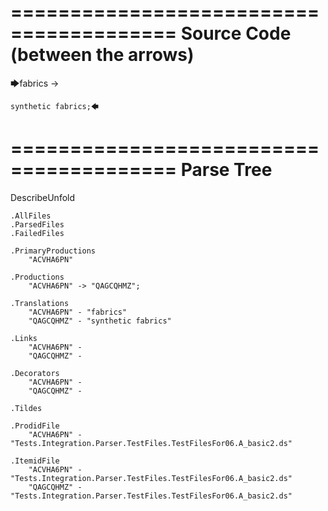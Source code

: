 ========================================
Source Code (between the arrows)
========================================

🡆fabrics -> 
	
	synthetic fabrics;🡄

========================================
Parse Tree
========================================
DescribeUnfold

    .AllFiles
    .ParsedFiles
    .FailedFiles

    .PrimaryProductions
        "ACVHA6PN" 

    .Productions
        "ACVHA6PN" -> "QAGCQHMZ";

    .Translations
        "ACVHA6PN" - "fabrics"
        "QAGCQHMZ" - "synthetic fabrics"

    .Links
        "ACVHA6PN" - 
        "QAGCQHMZ" - 

    .Decorators
        "ACVHA6PN" - 
        "QAGCQHMZ" - 

    .Tildes

    .ProdidFile
        "ACVHA6PN" - "Tests.Integration.Parser.TestFiles.TestFilesFor06.A_basic2.ds"

    .ItemidFile
        "ACVHA6PN" - "Tests.Integration.Parser.TestFiles.TestFilesFor06.A_basic2.ds"
        "QAGCQHMZ" - "Tests.Integration.Parser.TestFiles.TestFilesFor06.A_basic2.ds"


